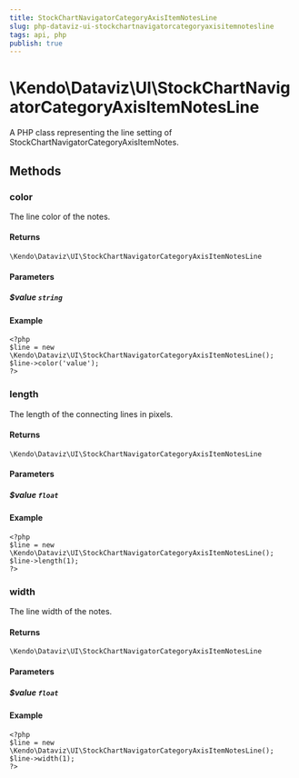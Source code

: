 ```yaml
---
title: StockChartNavigatorCategoryAxisItemNotesLine
slug: php-dataviz-ui-stockchartnavigatorcategoryaxisitemnotesline
tags: api, php
publish: true
---
```


# \Kendo\Dataviz\UI\StockChartNavigatorCategoryAxisItemNotesLine

A PHP class representing the line setting of StockChartNavigatorCategoryAxisItemNotes.


## Methods

### color
The line color of the notes.

#### Returns
`\Kendo\Dataviz\UI\StockChartNavigatorCategoryAxisItemNotesLine`

#### Parameters

##### $value `string`



#### Example 
    <?php
    $line = new \Kendo\Dataviz\UI\StockChartNavigatorCategoryAxisItemNotesLine();
    $line->color('value');
    ?>

### length
The length of the connecting lines in pixels.

#### Returns
`\Kendo\Dataviz\UI\StockChartNavigatorCategoryAxisItemNotesLine`

#### Parameters

##### $value `float`



#### Example 
    <?php
    $line = new \Kendo\Dataviz\UI\StockChartNavigatorCategoryAxisItemNotesLine();
    $line->length(1);
    ?>

### width
The line width of the notes.

#### Returns
`\Kendo\Dataviz\UI\StockChartNavigatorCategoryAxisItemNotesLine`

#### Parameters

##### $value `float`



#### Example 
    <?php
    $line = new \Kendo\Dataviz\UI\StockChartNavigatorCategoryAxisItemNotesLine();
    $line->width(1);
    ?>


